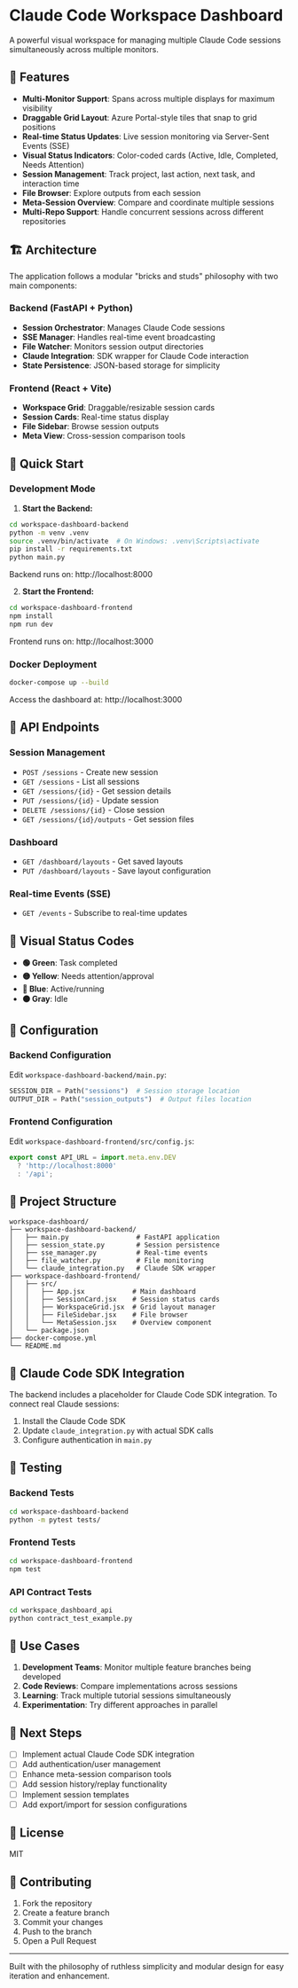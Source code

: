 # Claude Code Workspace Dashboard

A powerful visual workspace for managing multiple Claude Code sessions simultaneously across multiple monitors.

## 🎯 Features

- **Multi-Monitor Support**: Spans across multiple displays for maximum visibility
- **Draggable Grid Layout**: Azure Portal-style tiles that snap to grid positions
- **Real-time Status Updates**: Live session monitoring via Server-Sent Events (SSE)
- **Visual Status Indicators**: Color-coded cards (Active, Idle, Completed, Needs Attention)
- **Session Management**: Track project, last action, next task, and interaction time
- **File Browser**: Explore outputs from each session
- **Meta-Session Overview**: Compare and coordinate multiple sessions
- **Multi-Repo Support**: Handle concurrent sessions across different repositories

## 🏗️ Architecture

The application follows a modular "bricks and studs" philosophy with two main components:

### Backend (FastAPI + Python)
- **Session Orchestrator**: Manages Claude Code sessions
- **SSE Manager**: Handles real-time event broadcasting
- **File Watcher**: Monitors session output directories
- **Claude Integration**: SDK wrapper for Claude Code interaction
- **State Persistence**: JSON-based storage for simplicity

### Frontend (React + Vite)
- **Workspace Grid**: Draggable/resizable session cards
- **Session Cards**: Real-time status display
- **File Sidebar**: Browse session outputs
- **Meta View**: Cross-session comparison tools

## 🚀 Quick Start

### Development Mode

1. **Start the Backend:**
```bash
cd workspace-dashboard-backend
python -m venv .venv
source .venv/bin/activate  # On Windows: .venv\Scripts\activate
pip install -r requirements.txt
python main.py
```

Backend runs on: http://localhost:8000

2. **Start the Frontend:**
```bash
cd workspace-dashboard-frontend
npm install
npm run dev
```

Frontend runs on: http://localhost:3000

### Docker Deployment

```bash
docker-compose up --build
```

Access the dashboard at: http://localhost:3000

## 📡 API Endpoints

### Session Management
- `POST /sessions` - Create new session
- `GET /sessions` - List all sessions
- `GET /sessions/{id}` - Get session details
- `PUT /sessions/{id}` - Update session
- `DELETE /sessions/{id}` - Close session
- `GET /sessions/{id}/outputs` - Get session files

### Dashboard
- `GET /dashboard/layouts` - Get saved layouts
- `PUT /dashboard/layouts` - Save layout configuration

### Real-time Events (SSE)
- `GET /events` - Subscribe to real-time updates

## 🎨 Visual Status Codes

- **🟢 Green**: Task completed
- **🟡 Yellow**: Needs attention/approval
- **🔵 Blue**: Active/running
- **⚫ Gray**: Idle

## 🔧 Configuration

### Backend Configuration
Edit `workspace-dashboard-backend/main.py`:
```python
SESSION_DIR = Path("sessions")  # Session storage location
OUTPUT_DIR = Path("session_outputs")  # Output files location
```

### Frontend Configuration
Edit `workspace-dashboard-frontend/src/config.js`:
```javascript
export const API_URL = import.meta.env.DEV
  ? 'http://localhost:8000'
  : '/api';
```

## 📁 Project Structure

```
workspace-dashboard/
├── workspace-dashboard-backend/
│   ├── main.py                 # FastAPI application
│   ├── session_state.py        # Session persistence
│   ├── sse_manager.py          # Real-time events
│   ├── file_watcher.py         # File monitoring
│   └── claude_integration.py   # Claude SDK wrapper
├── workspace-dashboard-frontend/
│   ├── src/
│   │   ├── App.jsx            # Main dashboard
│   │   ├── SessionCard.jsx    # Session status cards
│   │   ├── WorkspaceGrid.jsx  # Grid layout manager
│   │   ├── FileSidebar.jsx    # File browser
│   │   └── MetaSession.jsx    # Overview component
│   └── package.json
├── docker-compose.yml
└── README.md
```

## 🔌 Claude Code SDK Integration

The backend includes a placeholder for Claude Code SDK integration. To connect real Claude sessions:

1. Install the Claude Code SDK
2. Update `claude_integration.py` with actual SDK calls
3. Configure authentication in `main.py`

## 🧪 Testing

### Backend Tests
```bash
cd workspace-dashboard-backend
python -m pytest tests/
```

### Frontend Tests
```bash
cd workspace-dashboard-frontend
npm test
```

### API Contract Tests
```bash
cd workspace_dashboard_api
python contract_test_example.py
```

## 🎯 Use Cases

1. **Development Teams**: Monitor multiple feature branches being developed
2. **Code Reviews**: Compare implementations across sessions
3. **Learning**: Track multiple tutorial sessions simultaneously
4. **Experimentation**: Try different approaches in parallel

## 📝 Next Steps

- [ ] Implement actual Claude Code SDK integration
- [ ] Add authentication/user management
- [ ] Enhance meta-session comparison tools
- [ ] Add session history/replay functionality
- [ ] Implement session templates
- [ ] Add export/import for session configurations

## 📄 License

MIT

## 🤝 Contributing

1. Fork the repository
2. Create a feature branch
3. Commit your changes
4. Push to the branch
5. Open a Pull Request

---

Built with the philosophy of ruthless simplicity and modular design for easy iteration and enhancement.